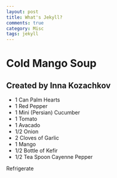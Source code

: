 ```yaml
---
layout: post
title: What's Jekyll?
comments: true
category: Misc
tags: jekyll
---
```

# Cold Mango Soup

## Created by Inna Kozachkov
- 1 Can Palm Hearts
- 1 Red Pepper
- 1 Mini (Persian) Cucumber
- 1 Tomato
- 1 Avacado
- 1/2 Onion 
- 2 Cloves of Garlic
- 1 Mango
- 1/2 Bottle of Kefir 
- 1/2 Tea Spoon Cayenne Pepper 

Refrigerate
